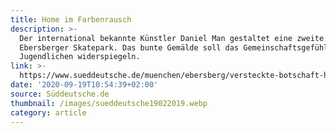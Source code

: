 ```yaml
---
title: Home im Farbenrausch
description: >-
  Der international bekannte Künstler Daniel Man gestaltet eine zweite Wand im
  Ebersberger Skatepark. Das bunte Gemälde soll das Gemeinschaftsgefühl der
  Jugendlichen widerspiegeln.
link: >-
  https://www.sueddeutsche.de/muenchen/ebersberg/versteckte-botschaft-home-im-farbenrausch-1.4510514
date: '2020-09-19T10:54:39+02:00'
source: Süddeutsche.de
thumbnail: /images/sueddeutsche19022019.webp
category: article
---
```


